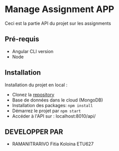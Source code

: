 # Manage Assignment APP
Ceci est la partie API du projet sur les assignments

## Pré-requis

- Angular CLI version 
- Node

## Installation

Installation du projet en local :
- Clonez la [repository]() 
- Base de données dans le cloud (MongoDB)
- Installation des packages: ``npm install``
- Démarrez le projet par ``npm start``
- Accéder à l'API sur : localhost:8010/api/

## DEVELOPPER PAR

- RAMANITRARIVO Fitia Koloina ETU627
